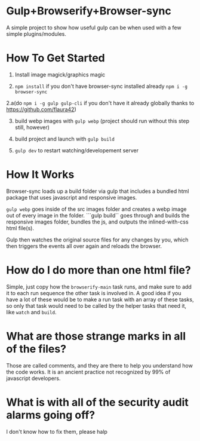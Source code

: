 # Gulp+Browserify+Browser-sync

A simple project to show how useful gulp can be when used with a few simple plugins/modules.

# How To Get Started

1. Install image magick/graphics magic

2. ```npm install``` if you don't have browser-sync installed already ```npm i -g browser-sync```

2.a(do ```npm i -g gulp gulp-cli``` if you don't have it already globally thanks to https://github.com/flaura42)

3. build webp images with ```gulp webp``` (project should run without this step still, however)

4. build project and launch with ```gulp build```

5. ```gulp dev``` to restart watching/developement server

# How It Works

Browser-sync loads up a build folder via gulp that includes a bundled html package that uses javascript and responsive images.

```gulp webp``` goes inside of the src images folder and creates a webp image out of every image in the folder. ```gulp build`` goes through and builds the responsive images folder, bundles the js, and outputs the inlined-with-css html file(s). 

Gulp then watches the original source files for any changes by you, which then triggers the events all over again and reloads the browser.

# How do I do more than one html file?

Simple, just copy how the ```browserify-main``` task runs, and make sure to add it to each run sequence the other task is involved in. A good idea if you have a lot of these would be to make a run task with an array of these tasks, so only that task would need to be called by the helper tasks that need it, like ```watch``` and ```build```.

# What are those strange marks in all of the files?

Those are called comments, and they are there to help you understand how the code works. It is an ancient practice not recognized by 99% of javascript developers.

# What is with all of the security audit alarms going off?

I don't know how to fix them, please halp

